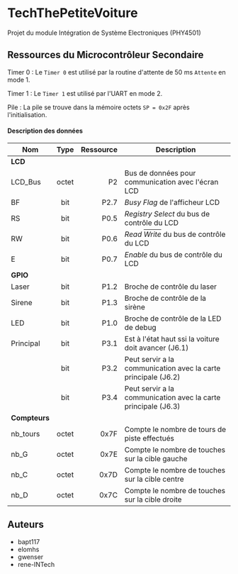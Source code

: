 # TechThePetiteVoiture
Projet du module Intégration de Système Electroniques (PHY4501)


## Ressources du Microcontrôleur Secondaire

Timer 0
 : Le `Timer 0` est utilisé par la routine d'attente de 50 ms `Attente` en mode 1.

Timer 1
 : Le `Timer 1` est utilisé par l'UART en mode 2.

Pile
 : La pile se trouve dans la mémoire octets `SP = 0x2F` après l'initialisation.

#### Description des données

 | Nom | Type | Ressource | Description |
 | --- | :---: | ---: | --- |
 | **LCD** |
 | LCD_Bus | octet | P2 | Bus de données pour communication avec l'écran LCD |
 | BF | bit | P2.7 | _Busy Flag_ de l'afficheur LCD |
 | RS | bit | P0.5 | _Registry Select_ du bus de contrôle du LCD |
 | RW | bit | P0.6 | _Read <span style="text-decoration: overline">Write</span>_ du bus de contrôle du LCD |
 | E | bit | P0.7 | _Enable_ du bus de contrôle du LCD |
 | **GPIO** |
 | Laser | bit | P1.2 | Broche de contrôle du laser |
 | Sirene | bit | P1.3 | Broche de contrôle de la sirène |
 | LED | bit | P1.0 | Broche de contrôle de la LED de debug |
 | Principal | bit | P3.1 | Est à l'état haut ssi la voiture doit avancer (J6.1) |
 | | bit | P3.2 | Peut servir a la communication avec la carte principale (J6.2) |
 | | bit | P3.4 | Peut servir a la communication avec la carte principale (J6.3) |
 | **Compteurs** |
 |nb_tours | octet | 0x7F | Compte le nombre de tours de piste effectués |
 | nb_G | octet | 0x7E | Compte le nombre de touches sur la cible gauche |
 | nb_C | octet | 0x7D | Compte le nombre de touches sur la cible centre |
 | nb_D | octet | 0x7C | Compte le nombre de touches sur la cible droite | 
  
 ## Auteurs
  - bapt117
  - elomhs
  - gwenser
  - rene-INTech
 
